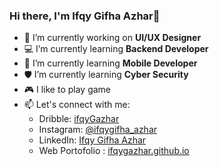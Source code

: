 ### Hi there, I'm Ifqy Gifha Azhar👋

- 🎨 I’m currently working on **UI/UX Designer**
- 💻 I’m currently learning **Backend Developer**
- 📱 I’m currently learning **Mobile Developer**
- 🛡️ I’m currently learning **Cyber Security**
- 🎮 I like to play game
- 📫 Let's connect with me:
  - Dribble: [ifqyGazhar](https://dribbble.com/ifqyGazhar)
  - Instagram: [@ifqygifha_azhar](https://www.instagram.com/ifqygifha_azhar)
  - LinkedIn: [Ifqy Gifha Azhar](https://www.linkedin.com/in/ifqygazhar/)
  - Web Portofolio : [ifqygazhar.github.io](https://ifqygazhar.github.io/)
